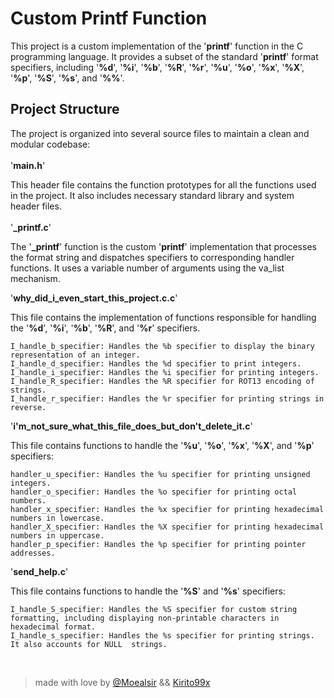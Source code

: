 # Custom Printf Function

This project is a custom implementation of the '**printf**' function in the C programming language. It provides a subset of the standard '**printf**' format specifiers, including '**%d**', '**%i**', '**%b**', '**%R**', '**%r**', '**%u**', '**%o**', '**%x**', '**%X**', '**%p**', '**%S**', '**%s**', and '**%%**'.
<br>
## Project Structure

The project is organized into several source files to maintain a clean and modular codebase:
<br><br>
'**main.h**'

This header file contains the function prototypes for all the functions used in the project. It also includes necessary standard library and system header files.
<br><br>
'**_printf.c**'

The '**_printf**' function is the custom '**printf**' implementation that processes the format string and dispatches specifiers to corresponding handler functions. It uses a variable number of arguments using the va_list mechanism.

'**why_did_i_even_start_this_project.c.c**'

This file contains the implementation of functions responsible for handling the '**%d**', '**%i**', '**%b**', '**%R**', and '**%r**' specifiers.
```
I_handle_b_specifier: Handles the %b specifier to display the binary representation of an integer.
I_handle_d_specifier: Handles the %d specifier to print integers.
I_handle_i_specifier: Handles the %i specifier for printing integers.
I_handle_R_specifier: Handles the %R specifier for ROT13 encoding of strings.
I_handle_r_specifier: Handles the %r specifier for printing strings in reverse.
```

'**i'm_not_sure_what_this_file_does_but_don't_delete_it.c**'

This file contains functions to handle the '**%u**', '**%o**', '**%x**', '**%X**', and '**%p**' specifiers:

    handler_u_specifier: Handles the %u specifier for printing unsigned integers.
    handler_o_specifier: Handles the %o specifier for printing octal numbers.
    handler_x_specifier: Handles the %x specifier for printing hexadecimal numbers in lowercase.
    handler_X_specifier: Handles the %X specifier for printing hexadecimal numbers in uppercase.
    handler_p_specifier: Handles the %p specifier for printing pointer addresses.

'**send_help.c**'

This file contains functions to handle the '**%S**' and '**%s**' specifiers:

    I_handle_S_specifier: Handles the %S specifier for custom string formatting, including displaying non-printable characters in hexadecimal format.
    I_handle_s_specifier: Handles the %s specifier for printing strings. It also accounts for NULL  strings.
<br>

>made with love by [@Moealsir](https://github.com/Moealsir) && [Kirito99x](https://github.com/Kirito99x)